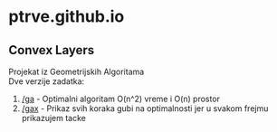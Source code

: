 # ptrve.github.io

## Convex Layers

Projekat iz Geometrijskih Algoritama  
Dve verzije zadatka:
1. [/ga](https://ptrve.github.io/ga/index.html)      - Optimalni algoritam O(n^2) vreme i O(n) prostor 
2. [/gax](https://ptrve.github.io/gax/index.html)     - Prikaz svih koraka gubi na optimalnosti jer u svakom frejmu prikazujem tacke